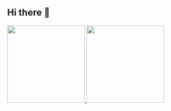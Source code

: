## Hi there 👋

<div>
<a href="https://github.com/isabelastolf">
<img loading="lazy" height="180em" src="https://github-readme-stats.vercel.app/api/top-langs/?username=isabelastolf&layout=compact&langs_count=7&theme=outrun-meets-synthwave"/>
<img loading="lazy" height="180em" src="https://github-readme-stats.vercel.app/api?username=isabelastolf&show_icons=true&theme=outrun-meets-synthwave&include_all_commits=true&count_private=true"/>
</div>
